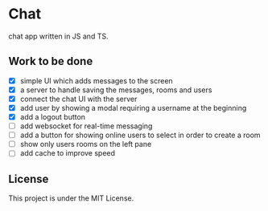 # Chat

chat app written in JS and TS.

## Work to be done

- [x] simple UI which adds messages to the screen
- [x] a server to handle saving the messages, rooms and users
- [x] connect the chat UI with the server
- [x] add user by showing a modal requiring a username at the beginning
- [x] add a logout button
- [ ] add websocket for real-time messaging
- [ ] add a button for showing online users to select in order to create a room
- [ ] show only users rooms on the left pane
- [ ] add cache to improve speed

## License

This project is under the MIT License.
